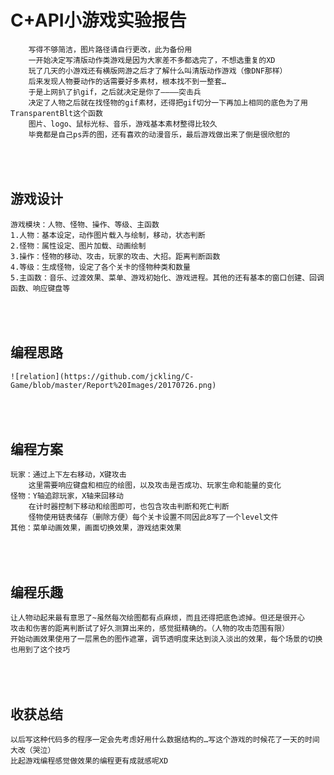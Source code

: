C+API小游戏实验报告
==================
		写得不够简洁，图片路径请自行更改，此为备份用
		一开始决定写清版动作类游戏是因为大家差不多都选完了，不想选重复的XD
		玩了几天的小游戏还有横版网游之后才了解什么叫清版动作游戏（像DNF那样）
		后来发现人物要动作的话需要好多素材，根本找不到一整套… 
		于是上网扒了扒gif，之后就决定是你了————突击兵
		决定了人物之后就在找怪物的gif素材，还得把gif切分一下再加上相同的底色为了用TransparentBlt这个函数
		图片、logo、鼠标光标、音乐，游戏基本素材整得比较久
		毕竟都是自己ps弄的图，还有喜欢的动漫音乐，最后游戏做出来了倒是很欣慰的

<br><br>游戏设计
----------------------
	游戏模块：人物、怪物、操作、等级、主函数
	1.人物：基本设定，动作图片载入与绘制，移动，状态判断
	2.怪物：属性设定、图片加载、动画绘制
	3.操作：怪物的移动、攻击，玩家的攻击、大招。距离判断函数 
	4.等级：生成怪物，设定了各个关卡的怪物种类和数量
	5.主函数：音乐、过渡效果、菜单、游戏初始化、游戏进程。其他的还有基本的窗口创建、回调函数、响应键盘等
	
<br><br>编程思路
----------------------
	![relation](https://github.com/jckling/C-Game/blob/master/Report%20Images/20170726.png)  
	
<br><br>编程方案
----------------------
	玩家：通过上下左右移动，X键攻击
		这里需要响应键盘和相应的绘图，以及攻击是否成功、玩家生命和能量的变化
	怪物：Y轴追踪玩家，X轴来回移动
		在计时器控制下移动和绘图即可，也包含攻击判断和死亡判断
		怪物使用链表储存（删除方便）每个关卡设置不同因此8写了一个level文件
	其他：菜单动画效果，画面切换效果，游戏结束效果

<br><br>编程乐趣
----------------------
	让人物动起来最有意思了~虽然每次绘图都有点麻烦，而且还得把底色滤掉。但还是很开心
	攻击和伤害的距离判断试了好久测算出来的，感觉挺精确的。（人物的攻击范围有限）
	开始动画效果使用了一层黑色的图作遮罩，调节透明度来达到淡入淡出的效果，每个场景的切换也用到了这个技巧

<br><br>收获总结
----------------------
	以后写这种代码多的程序一定会先考虑好用什么数据结构的…写这个游戏的时候花了一天的时间大改（哭泣）
	比起游戏编程感觉做效果的编程更有成就感呢XD
